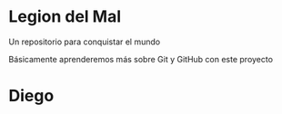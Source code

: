 # Legion del Mal
Un repositorio para conquistar el mundo

Básicamente aprenderemos más sobre Git y GitHub con este proyecto


#  Diego



